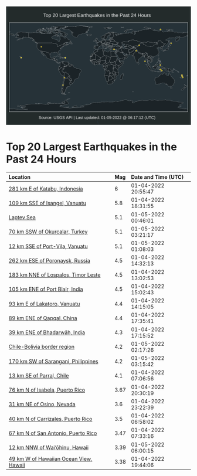 ![Map](./map.png)

# Top 20 Largest Earthquakes in the Past 24 Hours

| Location | Mag | Date and Time (UTC) |
|:---|:---|:---|
| [281 km E of Katabu, Indonesia](https://earthquake.usgs.gov/earthquakes/eventpage/us7000g90c) | 6 | 01-04-2022 20:55:47 |
| [109 km SSE of Isangel, Vanuatu](https://earthquake.usgs.gov/earthquakes/eventpage/us7000g8zf) | 5.8 | 01-04-2022 18:31:55 |
| [Laptev Sea](https://earthquake.usgs.gov/earthquakes/eventpage/us7000g93q) | 5.1 | 01-05-2022 00:46:01 |
| [70 km SSW of Okurcalar, Turkey](https://earthquake.usgs.gov/earthquakes/eventpage/us7000g94d) | 5.1 | 01-05-2022 03:21:17 |
| [12 km SSE of Port-Vila, Vanuatu](https://earthquake.usgs.gov/earthquakes/eventpage/us7000g93v) | 5.1 | 01-05-2022 01:08:03 |
| [262 km ESE of Poronaysk, Russia](https://earthquake.usgs.gov/earthquakes/eventpage/us7000g8xq) | 4.5 | 01-04-2022 14:32:13 |
| [183 km NNE of Lospalos, Timor Leste](https://earthquake.usgs.gov/earthquakes/eventpage/us7000g8wi) | 4.5 | 01-04-2022 13:02:53 |
| [105 km ENE of Port Blair, India](https://earthquake.usgs.gov/earthquakes/eventpage/us7000g8xx) | 4.5 | 01-04-2022 15:02:43 |
| [93 km E of Lakatoro, Vanuatu](https://earthquake.usgs.gov/earthquakes/eventpage/us7000g8xm) | 4.4 | 01-04-2022 14:15:05 |
| [89 km ENE of Qapqal, China](https://earthquake.usgs.gov/earthquakes/eventpage/us7000g8yl) | 4.4 | 01-04-2022 17:35:41 |
| [39 km ENE of Bhadarwāh, India](https://earthquake.usgs.gov/earthquakes/eventpage/us7000g8yg) | 4.3 | 01-04-2022 17:15:52 |
| [Chile-Bolivia border region](https://earthquake.usgs.gov/earthquakes/eventpage/us7000g943) | 4.2 | 01-05-2022 02:17:26 |
| [170 km SW of Sarangani, Philippines](https://earthquake.usgs.gov/earthquakes/eventpage/us7000g94j) | 4.2 | 01-05-2022 03:15:42 |
| [13 km SE of Parral, Chile](https://earthquake.usgs.gov/earthquakes/eventpage/us7000g8v0) | 4.1 | 01-04-2022 07:06:56 |
| [76 km N of Isabela, Puerto Rico](https://earthquake.usgs.gov/earthquakes/eventpage/pr2022004008) | 3.67 | 01-04-2022 20:30:19 |
| [31 km NE of Osino, Nevada](https://earthquake.usgs.gov/earthquakes/eventpage/nn00831000) | 3.6 | 01-04-2022 23:22:39 |
| [40 km N of Carrizales, Puerto Rico](https://earthquake.usgs.gov/earthquakes/eventpage/pr2022004002) | 3.5 | 01-04-2022 06:58:02 |
| [67 km N of San Antonio, Puerto Rico](https://earthquake.usgs.gov/earthquakes/eventpage/pr2022004004) | 3.47 | 01-04-2022 07:33:16 |
| [12 km NNW of Wai‘ōhinu, Hawaii](https://earthquake.usgs.gov/earthquakes/eventpage/hv72858117) | 3.39 | 01-05-2022 06:00:15 |
| [49 km W of Hawaiian Ocean View, Hawaii](https://earthquake.usgs.gov/earthquakes/eventpage/hv72857432) | 3.38 | 01-04-2022 19:44:06 |

